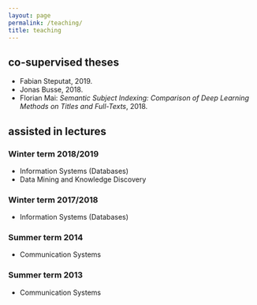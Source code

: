 ```yaml
---
layout: page
permalink: /teaching/
title: teaching
---
```


## co-supervised theses

- Fabian Steputat, 2019.
- Jonas Busse, 2018.
- Florian Mai: *Semantic Subject Indexing: Comparison of Deep Learning Methods on Titles and Full-Texts*, 2018.

## assisted in lectures

### Winter term 2018/2019

- Information Systems (Databases)
- Data Mining and Knowledge Discovery

### Winter term 2017/2018

- Information Systems (Databases)

### Summer term 2014

- Communication Systems

### Summer term 2013

- Communication Systems
